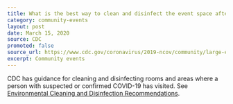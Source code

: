 ```yaml
---
title: What is the best way to clean and disinfect the event space after a confirmed case of COVID-19 at my event?
category: community-events
layout: post
date: March 15, 2020
source: CDC
promoted: false
source_url: https://www.cdc.gov/coronavirus/2019-ncov/community/large-events/event-planners-and-attendees-faq.html
excerpt: Community events
---
```


CDC has guidance for cleaning and disinfecting rooms and areas where a person with suspected or confirmed COVID-19 has visited. See <a href="https://www.cdc.gov/coronavirus/2019-ncov/community/organizations/cleaning-disinfection.html"> Environmental Cleaning and Disinfection Recommendations</a>.